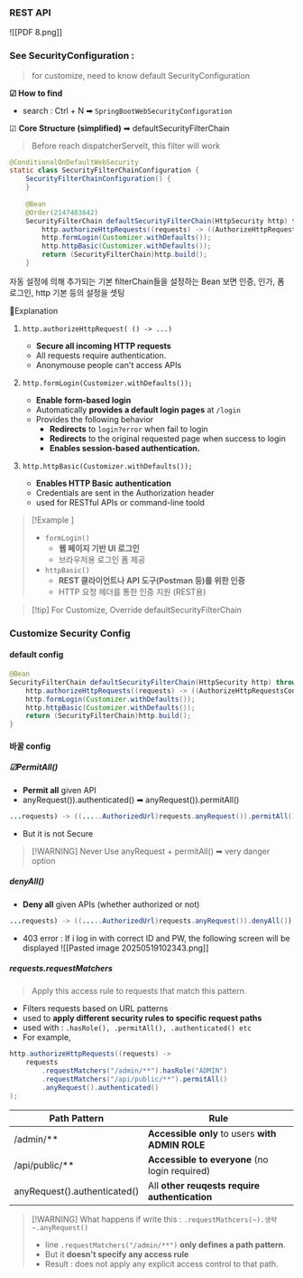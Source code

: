 
### REST API 
![[PDF 8.png]]


### See SecurityConfiguration :
> for customize, need to know default SecurityConfiguration


**☑ How to find**
- search :  Ctrl + N ➡ `SpringBootWebSecurityConfiguration`

☑ **Core Structure (simplified)** ➡ defaultSecurityFilterChain
> Before reach dispatcherServelt, this filter will work 
```java
@ConditionalOnDefaultWebSecurity  
static class SecurityFilterChainConfiguration {  
    SecurityFilterChainConfiguration() {  
    }  
  
    @Bean  
    @Order(2147483642)  
    SecurityFilterChain defaultSecurityFilterChain(HttpSecurity http) throws Exception {  
        http.authorizeHttpRequests((requests) -> ((AuthorizeHttpRequestsConfigurer.AuthorizedUrl)requests.anyRequest()).authenticated());  
        http.formLogin(Customizer.withDefaults());  
        http.httpBasic(Customizer.withDefaults());  
        return (SecurityFilterChain)http.build();  
    }
```
자동 설정에 의해 추가되는 기본 filterChain들을 설정하는 Bean 
보면 인증, 인가, 폼 로그인, http 기본 등의 설정을 셋팅
<br>

🔐Explanation
1. `http.authorizeHttpRequest( () -> ...)`
	- **Secure all incoming HTTP requests**
	- All requests require authentication.
	- Anonymouse people can't access APIs

2. `http.formLogin(Customizer.withDefaults());`
	- **Enable form-based login**  
	- Automatically **provides a default login pages** at `/login`
	- Provides the following behavior 
		- **Redirects** to `login?error` when fail to login 
		- **Redirects** to the original requested page when success to login
		- **Enables session-based authentication.**

 3. `http.httpBasic(Customizer.withDefaults());`
	 - **Enables HTTP Basic authentication**
	 - Credentials are sent in the Authorization header
	 - used for RESTful APIs or command-line toold

> [!Example ]
> - `formLogin()`
> 	- **웹 페이지 기반 UI 로그인**
> 	- 브라우저용 로그인 폼 제공
> - `httpBasic()`
> 	- **REST 클라이언트나 API 도구(Postman 등)를 위한 인증** 
> 	- HTTP 요청 헤더를 통한 인증 지원 (REST용)


>[!tip] For Customize, Override defaultSecurityFilterChain
 


### Customize Security Config

#### default config
```java
@Bean  
SecurityFilterChain defaultSecurityFilterChain(HttpSecurity http) throws Exception {  
    http.authorizeHttpRequests((requests) -> ((AuthorizeHttpRequestsConfigurer.AuthorizedUrl)requests.anyRequest()).authenticated());  
    http.formLogin(Customizer.withDefaults());  
    http.httpBasic(Customizer.withDefaults());  
    return (SecurityFilterChain)http.build();  
}
```

#### 바꿀 config 

##### ☑PermitAll() 
- **Permit all** given API
- anyRequest()).authenticated() ➡ anyRequest()).permitAll()
```java
...requests) -> ((.....AuthorizedUrl)requests.anyRequest()).permitAll());
```
- But it is not Secure
> [!WARNING] Never Use anyRequest + permitAll() ➡ very danger option

##### denyAll()
- **Deny all** given APIs (whether authorized or not)
```java
...requests) -> ((.....AuthorizedUrl)requests.anyRequest()).denyAll());
```
- 403 error : If i log in with correct ID and PW, the following screen will be displayed 
		![[Pasted image 20250519102343.png]]


##### requests.requestMatchers
> Apply this access rule to requests that match this pattern.
- Filters requests based on URL patterns
- used to **apply different security rules to specific request paths**
- used with : `.hasRole(), .permitAll(), .authenticated() etc`
- For example, 
```java
http.authorizeHttpRequests((requests) -> 
    requests
        .requestMatchers("/admin/**").hasRole("ADMIN")
        .requestMatchers("/api/public/**").permitAll()
        .anyRequest().authenticated()
);
```

| Path Pattern                 | Rule                                             |
| ---------------------------- | ------------------------------------------------ |
| /admin/**                    | **Accessible only** to users **with ADMIN ROLE** |
| /api/public/**               | **Accessible to everyone** (no login required)   |
| anyRequest().authenticated() | All **other reuqests require authentication**    |

> [!WARNING] What happens if write this : `.requestMathcers(~).생략~.anyRequest()`
>- line `.requestMatchers("/admin/**")` **only defines a path pattern**.
>- But it **doesn't specify any access rule** 
>- Result : does not apply any explicit access control to that path.

